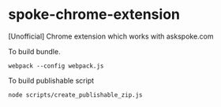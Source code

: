# spoke-chrome-extension
[Unofficial] Chrome extension which works with askspoke.com

To build bundle.
```
webpack --config webpack.js
``` 

To build publishable script
```
node scripts/create_publishable_zip.js
```
